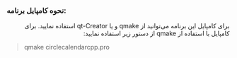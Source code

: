 ### نحوه کامپایل برنامه:
<p dir=rtl>
برای کامپایل این برنامه می‌توانید از qmake و یا qt-Creator استفاده نمایید. برای کامپایل با استفاده از qmake از دستور زیر استفاده نمایید:  

> qmake circlecalendarcpp.pro  


